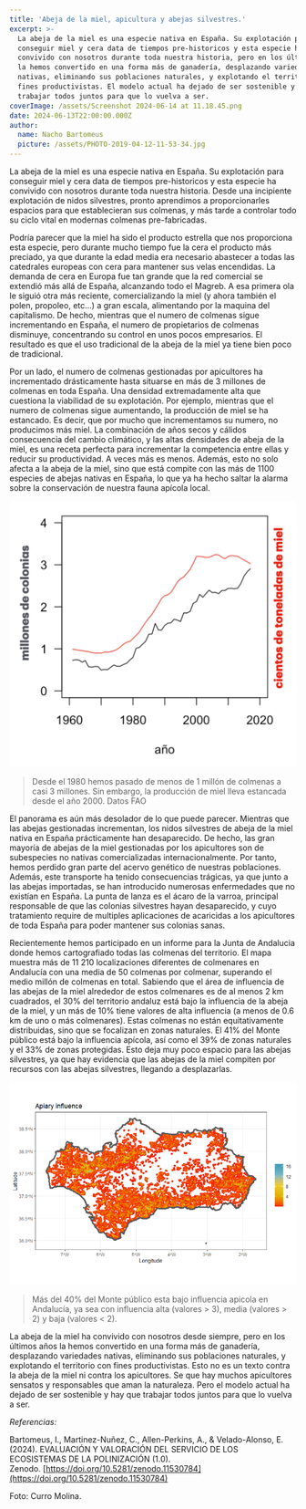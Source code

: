 ```yaml
---
title: 'Abeja de la miel, apicultura y abejas silvestres.'
excerpt: >-
  La abeja de la miel es una especie nativa en España. Su explotación para
  conseguir miel y cera data de tiempos pre-historicos y esta especie ha
  convivido con nosotros durante toda nuestra historia, pero en los últimos años
  la hemos convertido en una forma más de ganadería, desplazando variedades
  nativas, eliminando sus poblaciones naturales, y explotando el territorio con
  fines productivistas. El modelo actual ha dejado de ser sostenible y hay que
  trabajar todos juntos para que lo vuelva a ser.
coverImage: /assets/Screenshot 2024-06-14 at 11.18.45.png
date: 2024-06-13T22:00:00.000Z
author:
  name: Nacho Bartomeus
  picture: /assets/PHOTO-2019-04-12-11-53-34.jpg
---
```


La abeja de la miel es una especie nativa en España. Su explotación para conseguir miel y cera data de tiempos pre-historicos y esta especie ha convivido con nosotros durante toda nuestra historia. Desde una incipiente explotación de nidos silvestres, pronto aprendimos a proporcionarles espacios para que establecieran sus colmenas, y más tarde a controlar todo su ciclo vital en modernas colmenas pre-fabricadas.

Podría parecer que la miel ha sido el producto estrella que nos proporciona esta especie, pero durante mucho tiempo fue la cera el producto más preciado, ya que durante la edad media era necesario abastecer a todas las catedrales europeas con cera para mantener sus velas encendidas. La demanda de cera en Europa fue tan grande que la red comercial se extendió más allá de España, alcanzando todo el Magreb. A esa primera ola le siguió otra más reciente, comercializando la miel (y ahora también el polen, propoleo, etc...) a gran escala, alimentando por la maquina del capitalismo. De hecho, mientras que el numero de colmenas sigue incrementando en España, el numero de propietarios de colmenas disminuye, concentrando su control en unos pocos empresarios. El resultado es que el uso tradicional de la abeja de la miel ya tiene bien poco de tradicional.

Por un lado, el numero de colmenas gestionadas por apicultores ha incrementado drásticamente hasta situarse en más de 3 millones de colmenas en toda España. Una densidad extremadamente alta que cuestiona la viabilidad de su explotación. Por ejemplo, mientras que el numero de colmenas sigue aumentando, la producción de miel se ha estancado. Es decir, que por mucho que incrementamos su numero, no producimos más miel. La combinación de años secos y cálidos consecuencia del cambio climático, y las altas densidades de abeja de la miel, es una receta perfecta para incrementar la competencia entre ellas y reducir su productividad. A veces más es menos. Además, esto no solo afecta a la abeja de la miel, sino que está compite con las más de 1100 especies de abejas nativas en España, lo que ya ha hecho saltar la alarma sobre la conservación de nuestra fauna apícola local.

![](</assets/Screenshot 2024-06-14 at 10.50.06.png> "Desde el 1980 hemos pasado de menos de 1 millón de colmenas a casi 3 millones. Sin embargo, la producción de miel lleva estancada desde el año 2000. Datos FAO")

> Desde el 1980 hemos pasado de menos de 1 millón de colmenas a casi 3 millones. Sin embargo, la producción de miel lleva estancada desde el año 2000. Datos FAO

El panorama es aún más desolador de lo que puede parecer. Mientras que las abejas gestionadas incrementan, los nidos silvestres de abeja de la miel nativa en España prácticamente han desaparecido. De hecho, las gran mayoría de abejas de la miel gestionadas por los apicultores son de subespecies no nativas comercializadas internacionalmente. Por tanto, hemos perdido gran parte del acervo genético de nuestras poblaciones. Además, este transporte ha tenido consecuencias trágicas, ya que junto a las abejas importadas, se han introducido numerosas enfermedades que no existían en España. La punta de lanza es el ácaro de la varroa, principal responsable de que las colonias silvestres hayan desaparecido, y cuyo tratamiento require de multiples aplicaciones de acaricidas a los apicultores de toda España para poder mantener sus colonias sanas.

Recientemente hemos participado en un informe para la Junta de Andalucia donde hemos cartografiado todas las colmenas del territorio. El mapa muestra más de 11 210 localizaciones diferentes de colmenares en Andalucía con una media de 50 colmenas por colmenar, superando el medio millón de colmenas en total. Sabiendo que el área de influencia de las abejas de la miel alrededor de estos colmenares es de al menos 2 km cuadrados, el 30% del territorio andaluz está bajo la influencia de la abeja de la miel, y un más de 10% tiene valores de alta influencia (a menos de 0.6 km de uno o más colmenares). Estas colmenas no están equitativamente distribuidas, sino que se focalizan en zonas naturales. El 41% del Monte público está bajo la influencia apícola, así como el 39% de zonas naturales y el 33% de zonas protegidas. Esto deja muy poco espacio para las abejas silvestres, ya que hay evidencia que las abejas de la miel compiten por recursos con las abejas silvestres, llegando a desplazarlas.

![](/assets/Apis.png "Influencia apicola en Andalucía, incluyendo influencia alta (valores > 3), media (valores > 2) y baja (valores \< 2) alrededor de cada apiario. ")

> Más del 40% del Monte público esta bajo influencia apicola en Andalucía, ya sea con influencia alta (valores > 3), media (valores > 2) y baja (valores \< 2). 

La abeja de la miel ha convivido con nosotros desde siempre, pero en los últimos años la hemos convertido en una forma más de ganadería, desplazando variedades nativas, eliminando sus poblaciones naturales, y explotando el territorio con fines productivistas. Esto no es un texto contra la abeja de la miel ni contra los apicultores. Se que hay muchos apicultores sensatos y responsables que aman la naturaleza. Pero el modelo actual ha dejado de ser sostenible y hay que trabajar todos juntos para que lo vuelva a ser.

*Referencias:*

Bartomeus, I., Martinez-Nuñez, C., Allen-Perkins, A., & Velado-Alonso, E. (2024). EVALUACIÓN Y VALORACIÓN DEL SERVICIO DE LOS ECOSISTEMAS DE LA POLINIZACIÓN (1.0). Zenodo. [https://doi.org/10.5281/zenodo.11530784](https://doi.org/10.5281/zenodo.11530784)

Foto: Curro Molina.
